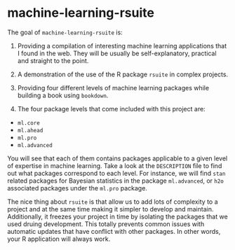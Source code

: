 
<!-- README.md is generated from README.Rmd. Please edit that file -->

# machine-learning-rsuite

<!-- badges: start -->

<!-- badges: end -->

The goal of `machine-learning-rsuite` is:

1.  Providing a compilation of interesting machine learning applications
    that I found in the web. They will be usually be self-explanatory,
    practical and straight to the point.

2.  A demonstration of the use of the R package `rsuite` in complex
    projects.

3.  Providing four different levels of machine learning packages while
    building a book using `bookdown`.

4.  The four package levels that come included with this project are:

<!-- end list -->

  - `ml.core`
  - `ml.ahead`
  - `ml.pro`
  - `ml.advanced`

You will see that each of them contains packages applicable to a given
level of expertise in machine learning. Take a look at the `DESCRIPTION`
file to find out what packages correspond to each level. For instance,
we will find `stan` related packages for Bayesian statistics in the
package `ml.advanced`, or `h2o` associated packages under the `ml.pro`
package.

The nice thing about `rsuite` is that allow us to add lots of complexity
to a project and at the same time making it simpler to develop and
maintain. Additionally, it freezes your project in time by isolating the
packages that we used druing development. This totally prevents common
issues with automatic updates that have conflict with other packages. In
other words, your R application will always work.
